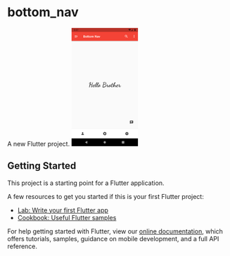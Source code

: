 # bottom_nav

A new Flutter project.
<img src="https://github.com/dsrathore1/Flutter/raw/master/bottom_nav/ss/Screenshot_1619861850.png" style="max-width:30%;">

## Getting Started

This project is a starting point for a Flutter application.

A few resources to get you started if this is your first Flutter project:

- [Lab: Write your first Flutter app](https://flutter.dev/docs/get-started/codelab)
- [Cookbook: Useful Flutter samples](https://flutter.dev/docs/cookbook)

For help getting started with Flutter, view our
[online documentation](https://flutter.dev/docs), which offers tutorials,
samples, guidance on mobile development, and a full API reference.


